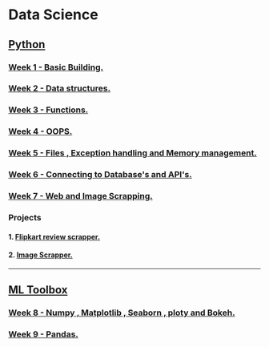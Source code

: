 # Data Science

## [Python](https://github.com/DarshanRokkad/Data_Science/tree/master/01_Python)
### [Week 1 - Basic Building.](https://github.com/DarshanRokkad/Data_Science/tree/master/01_Python/Week_01_Basic_Building_30_Aug)
### [Week 2 - Data structures.](https://github.com/DarshanRokkad/Data_Science/tree/master/01_Python/Week_02_Data_Structures_31_Aug)
### [Week 3 - Functions.](https://github.com/DarshanRokkad/Data_Science/tree/master/01_Python/Week_03_Functions_2_Sep)
### [Week 4 - OOPS.](https://github.com/DarshanRokkad/Data_Science/tree/master/01_Python/Week_04_Oops_4_Sep)
### [Week 5 - Files , Exception handling and Memory management.](https://github.com/DarshanRokkad/Data_Science/tree/master/01_Python/Week_05_Files_ExceptionHandling_MemoryMangagement_5_Sep)
### [Week 6 - Connecting to Database's and API's.](https://github.com/DarshanRokkad/Data_Science/tree/master/01_Python/Week_06_Connecting_Databases_and_APIs_13_Sep)
### [Week 7 - Web and Image Scrapping.](https://github.com/DarshanRokkad/Data_Science/tree/master/01_Python/Week_07_Web_and_Image_Scraping_25_Sep)

### Projects 
#### 1. [Flipkart review scrapper.](https://github.com/DarshanRokkad/Flipkart_review_Scrapper)
#### 2. [Image Scrapper.](https://github.com/DarshanRokkad/Image_Scrapper/blob/master/app.py)

---

## [ML Toolbox](https://github.com/DarshanRokkad/Data_Science/tree/master/02_ML_Toolbox)
### [Week 8 - Numpy , Matplotlib , Seaborn , ploty and Bokeh.](https://github.com/DarshanRokkad/Data_Science/tree/master/02_ML_Toolbox/Week_08_Numpy_Visualization_28_Sep)
### [Week 9 - Pandas.](https://github.com/DarshanRokkad/Data_Science/tree/master/02_ML_Toolbox/Week_09_Pandas_1_Oct)
